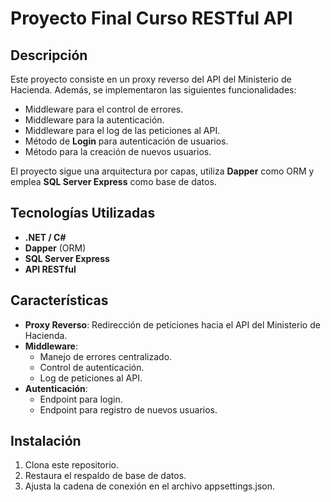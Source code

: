 # Proyecto Final Curso RESTful API

## Descripción
Este proyecto consiste en un proxy reverso del API del Ministerio de Hacienda. Además, se implementaron las siguientes funcionalidades:
- Middleware para el control de errores.
- Middleware para la autenticación.
- Middleware para el log de las peticiones al API.
- Método de **Login** para autenticación de usuarios.
- Método para la creación de nuevos usuarios.

El proyecto sigue una arquitectura por capas, utiliza **Dapper** como ORM y emplea **SQL Server Express** como base de datos.

## Tecnologías Utilizadas
- **.NET / C#**
- **Dapper** (ORM)
- **SQL Server Express**
- **API RESTful**

## Características
- **Proxy Reverso**: Redirección de peticiones hacia el API del Ministerio de Hacienda.
- **Middleware**: 
  - Manejo de errores centralizado.
  - Control de autenticación.
  - Log de peticiones al API.
- **Autenticación**:
  - Endpoint para login.
  - Endpoint para registro de nuevos usuarios.

## Instalación
1. Clona este repositorio.
2. Restaura el respaldo de base de datos.
3. Ajusta la cadena de conexión en el archivo appsettings.json.

